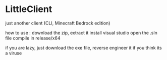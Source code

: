 # LittleClient
just another client (CLI, Minecraft Bedrock edition)

how to use :
download the zip,
extract it
install visual studio
open the .sln file
compile in release/x64

if you are lazy, just download the exe file, reverse engineer it if you think its a viruse
